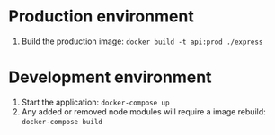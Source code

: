 # Production environment

1. Build the production image: `docker build -t api:prod ./express`

# Development environment

1. Start the application: `docker-compose up`
2. Any added or removed node modules will require a image rebuild: `docker-compose build`
